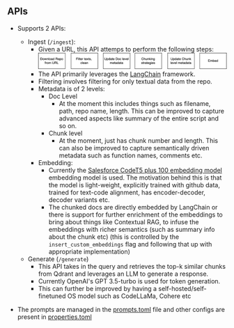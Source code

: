 ## APIs
- Supports 2 APIs:
    - Ingest (`/ingest`):
        - Given a URL, this API attemps to perform the following steps:
        <img src="../images/data_pipe.png" alt="drawing" width="500"/><br>
        - The API primarily leverages the [LangChain](https://www.langchain.com/) framework.
        - Filtering involves filtering for only textual data from the repo.
        - Metadata is of 2 levels:
            - Doc Level
                - At the moment this includes things such as filename, path, repo name, length. This can be improved to capture advanced aspects like summary of the entire script and so on.
            - Chunk level
                - At the moment, just has chunk number and length. This can also be improved to capture semantically driven metadata such as function names, comments etc.
        - Embedding:
            - Currently the [Salesforce CodeT5 plus 100 embedding model](https://huggingface.co/Salesforce/codet5p-110m-embedding) embedding model is used. The motivation behind this is that the model is light-weight, explicitly trained with github data, trained for text-code alignment, has encoder-decoder, decoder variants etc.
            - The chunked docs are directly embedded by LangChain or there is support for further enrichment of the embeddings to bring about things like Contextual RAG, to infuse the embeddings with richer semantics (such as summary info about the chunk etc) (this is controlled by the `insert_custom_embeddings` flag and following that up with appropriate implementation)
    - Generate (`/generate`)
        - This API takes in the query and retrieves the top-k similar chunks from Qdrant and leverages an LLM to generate a response.
        - Currently OpenAI's GPT 3.5-turbo is used for token generation.
        - This can further be improved by having a self-hosted/self-finetuned OS model such as CodeLLaMa, Cohere etc

- The prompts are managed in the [prompts.toml](/api/configs/prompts.toml) file and other configs are present in [properties.toml](/api/configs/properties.toml)

